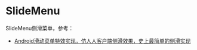 # SlideMenu

SlideMenu侧滑菜单，参考：

+ [Android滑动菜单特效实现，仿人人客户端侧滑效果，史上最简单的侧滑实现](https://blog.csdn.net/guolin_blog/article/details/8714621)






